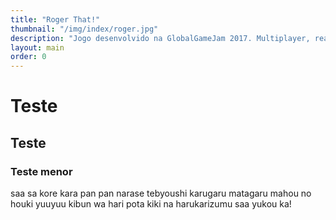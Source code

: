 ```yaml
---
title: "Roger That!"
thumbnail: "/img/index/roger.jpg"
description: "Jogo desenvolvido na GlobalGameJam 2017. Multiplayer, realidade virtual, cross-platform. Em 48h? Vem dar uma olhada :)"
layout: main
order: 0
---
```


# Teste 

## Teste 

### Teste menor

saa sa kore kara pan pan narase tebyoushi karugaru matagaru mahou no houki
yuuyuu kibun wa hari pota kiki na harukarizumu saa yukou ka!